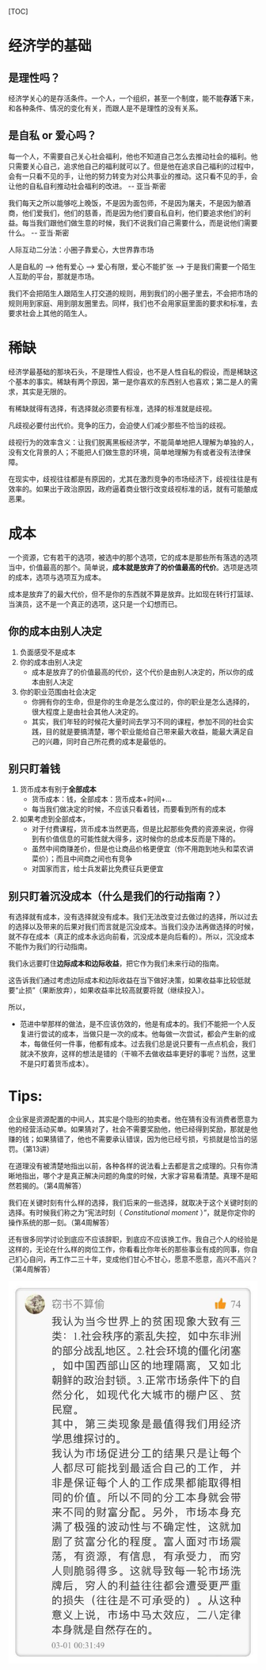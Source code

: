 [TOC]



# 经济学的基础

## 是理性吗？

经济学关心的是存活条件。一个人，一个组织，甚至一个制度，能不能**存活**下来，和各种条件、情况的变化有关，而跟人是不是理性的没有关系。

## 是自私 or 爱心吗？

每一个人，不需要自己关心社会福利，他也不知道自己怎么去推动社会的福利。他只需要关心自己，追求他自己的福利就可以了。但是他在追求自己福利的过程中，会有一只看不见的手，让他的努力转变为对公共事业的推动。这只看不见的手，会让他的自私自利推动社会福利的改进。  -- 亚当·斯密

我们每天之所以能够吃上晚饭，不是因为面包师，不是因为屠夫，不是因为酿酒商，他们爱我们，他们的慈善，而是因为他们要自私自利，他们要追求他们的利益。每当我们跟他们做生意的时候，我们不说我们自己需要什么，而是说他们需要什么。  -- 亚当·斯密

人际互动二分法：小圈子靠爱心，大世界靠市场

人是自私的 —> 他有爱心 —> 爱心有限，爱心不能扩张 —> 于是我们需要一个陌生人互助的平台，那就是市场。

我们不会把陌生人跟陌生人打交道的规则，用到我们的小圈子里去，不会把市场的规则用到家庭、用到朋友圈里去。同样，我们也不会用家庭里面的要求和标准，去要求社会上其他的陌生人。

# 稀缺

经济学最基础的那块石头，不是理性人假设，也不是人性自私的假设，而是稀缺这个基本的事实。稀缺有两个原因，第一是你喜欢的东西别人也喜欢；第二是人的需求，其实是无限的。

有稀缺就得有选择，有选择就必须要有标准，选择的标准就是歧视。

凡歧视必要付出代价。竞争的压力，会迫使人们减少那些不恰当的歧视。

歧视行为的效率含义：让我们脱离黑板经济学，不能简单地把人理解为单独的人，没有文化背景的人；不能把人们做生意的环境，简单地理解为有或者没有法律保障。

在现实中，歧视往往都是有原因的，尤其在激烈竞争的市场经济下，歧视往往是有效率的。如果出于政治原因，政府逼着商业银行改变歧视标准的话，就有可能酿成恶果。

# 成本

一个资源，它有若干的选项，被选中的那个选项，它的成本是那些所有落选的选项当中，价值最高的那个。简单说，**成本就是放弃了的价值最高的代价**。选项是选项的成本，选项与选项互为成本。

成本是放弃了的最大代价，但不是你的东西就不算是放弃。比如现在转行打篮球、当演员，这不是一个真正的选项，这只是一个幻想而已。

## 你的成本由别人决定

1. 负面感受不是成本
2. 你的成本由别人决定
   - 成本是放弃了的价值最高的代价，这个代价是由别人决定的，所以你的成本由别人决定
3. 你的职业范围由社会决定
   - 你拥有你的生命，但是你的生命是怎么度过的，你的职业是怎么选择的，很大程度上是由社会其他人决定的。
   - 其实，我们年轻的时候花大量时间去学习不同的课程，参加不同的社会实践，目的就是要搞清楚，哪个职业能给自己带来最大收益，能最大满足自己的兴趣，同时自己所花费的成本是最低的。

## 别只盯着钱

1. 货币成本有别于**全部成本**
   - 货币成本：钱，全部成本：货币成本+时间+...
   - 每当我们做决定的时候，不应该只看着钱，而要看到所有的成本
2. 如果考虑到全部成本，
   - 对于付费课程，货币成本当然更高，但是比起那些免费的资源来说，你得到有价值信息的可能性就大得多，这时候你的总成本反而是下降的。
   - 虽然中间商赚差价，但是也让商品价格更便宜（你不用跑到地头和菜农讲菜价）；而且中间商之间也有竞争
   - 对国家而言，给士兵发薪比免费征兵更便宜

## 别只盯着沉没成本（什么是我们的行动指南？）

有选择就有成本，没有选择就没有成本。我们无法改变过去做过的选择，所以过去的选择以及带来的后果对我们而言就是沉没成本。当我们没办法再做选择的时候，就不存在成本（真正的成本永远向前看，沉没成本是向后看的）。所以，沉没成本不能作为我们的行动指南。

我们永远要盯住**边际成本和边际收益**，把它作为我们未来行动的指南。

这告诉我们通过考虑边际成本和边际收益在当下做好决策，如果收益率比较低就要“止损”（果断放弃），如果收益率比较高就要将就（继续投入）。

所以，

- 范进中举那样的做法，是不应该仿效的，他是有成本的。我们不能把一个人反复进行尝试的成本，当做只是一次的成本。他每做一次尝试，都会产生新的成本，每做任何一件事，他都有成本。过去我们总是说只要有一点点机会，我们就决不放弃，这样的想法是错的（干嘛不去做收益率更好的事呢？当然，这里不是只盯着货币成本）。



# Tips:

企业家是资源配置的中间人，其实是个隐形的拍卖者。他在猜有没有消费者愿意为他的经营活动买单。如果猜对了，社会不需要奖励他，他已经得到奖励，那就是他赚的钱；如果猜错了，他也不需要承认错误，因为他已经亏损，亏损就是恰当的惩罚。（第13讲）

在道理没有被清楚地指出以前，各种各样的说法看上去都是言之成理的。只有你清晰地指出，哪个才是真正解决问题的角度的时候，大家才容易看清楚。真理不是昭然若揭的。（第4周解答）

我们在关键时刻有什么样的选择，我们后来的一些选择，就取决于这个关键时刻的选择。有时候我们称之为“宪法时刻（ *Constitutional moment* ）”，就是你定你的操作系统的那一刻。（第4周解答）

还有很多同学讨论到底应不应该辞职，到底应不应该换工作。我自己个人的经验是这样的，无论在什么样的岗位工作，你看看比你年长的那些事业有成的同事，你自己扪心自问，再工作二三十年，变成他们甘心不甘心，愿意不愿意，高兴不高兴？（第4周解答）



![](./pic/why_so_many_poor.jpg)

